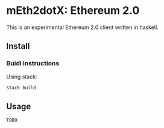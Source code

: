 # mEth2dotX: Ethereum 2.0
This is an experimental Ethereum 2.0 client written in haskell.

## Install
### Buidl instructions
Using stack:
```bash
stack build
```

## Usage
```
TODO
```

